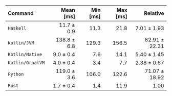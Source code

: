 | Command | Mean [ms] | Min [ms] | Max [ms] | Relative |
|:---|---:|---:|---:|---:|
| `Haskell` | 11.7 ± 0.9 | 11.3 | 21.8 | 7.01 ± 1.93 |
| `Kotlin/JVM` | 138.8 ± 6.8 | 129.3 | 156.5 | 82.91 ± 22.31 |
| `Kotlin/Native` | 9.0 ± 0.4 | 7.6 | 14.1 | 5.40 ± 1.45 |
| `Kotlin/GraalVM` | 4.0 ± 0.4 | 3.4 | 7.7 | 2.38 ± 0.67 |
| `Python` | 119.0 ± 3.6 | 106.0 | 122.6 | 71.07 ± 18.92 |
| `Rust` | 1.7 ± 0.4 | 1.4 | 11.9 | 1.00 |
